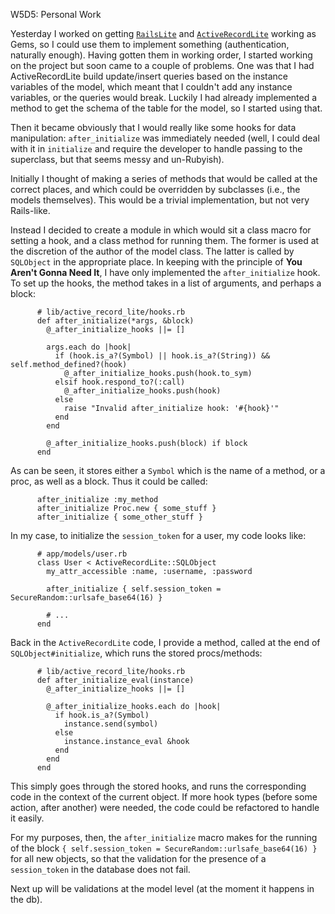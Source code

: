 W5D5: Personal Work

Yesterday I worked on getting [`RailsLite`](https://github.com/imurchie/rails_lite) and [`ActiveRecordLite`](https://github.com/imurchie/active_record_lite) working as Gems, so I could use them to implement something (authentication, naturally enough). Having gotten them in working order, I started working on the project but soon came to a couple of problems. One was that I had ActiveRecordLite build update/insert queries based on the instance variables of the model, which meant that I couldn't add any instance variables, or the queries would break. Luckily I had already implemented a method to get the schema of the table for the model, so I started using that.

Then it became obviously that I would really like some hooks for data manipulation: `after_initialize` was immediately needed (well, I could deal with it in `initialize` and require the developer to handle passing to the superclass, but that seems messy and un-Rubyish).

Initially I thought of making a series of methods that would be called at the correct places, and which could be overridden by subclasses (i.e., the models themselves). This would be a trivial implementation, but not very Rails-like.

Instead I decided to create a module in which would sit a class macro for setting a hook, and a class method for running them. The former is used at the discretion of the author of the model class. The latter is called by `SQLObject` in the appropriate place. In keeping with the principle of **You Aren't Gonna Need It**, I have only implemented the `after_initialize` hook. To set up the hooks, the method takes in a list of arguments, and perhaps a block:

          # lib/active_record_lite/hooks.rb
          def after_initialize(*args, &block)
            @_after_initialize_hooks ||= []

            args.each do |hook|
              if (hook.is_a?(Symbol) || hook.is_a?(String)) && self.method_defined?(hook)
                @_after_initialize_hooks.push(hook.to_sym)
              elsif hook.respond_to?(:call)
                @_after_initialize_hooks.push(hook)
              else
                raise "Invalid after_initialize hook: '#{hook}'"
              end
            end

            @_after_initialize_hooks.push(block) if block
          end

As can be seen, it stores either a `Symbol` which is the name of a method, or a proc, as well as a block. Thus it could be called:

          after_initialize :my_method
          after_initialize Proc.new { some_stuff }
          after_initialize { some_other_stuff }

In my case, to initialize the `session_token` for a user, my code looks like:

          # app/models/user.rb
          class User < ActiveRecordLite::SQLObject
            my_attr_accessible :name, :username, :password

            after_initialize { self.session_token = SecureRandom::urlsafe_base64(16) }

            # ...
          end

Back in the `ActiveRecordLite` code, I provide a method, called at the end of `SQLObject#initialize`, which runs the stored procs/methods:

          # lib/active_record_lite/hooks.rb
          def after_initialize_eval(instance)
            @_after_initialize_hooks ||= []

            @_after_initialize_hooks.each do |hook|
              if hook.is_a?(Symbol)
                instance.send(symbol)
              else
                instance.instance_eval &hook
              end
            end
          end

This simply goes through the stored hooks, and runs the corresponding code in the context of the current object. If more hook types (before some action, after another) were needed, the code could be refactored to handle it easily.

For my purposes, then, the `after_initialize` macro makes for the running of the block `{ self.session_token = SecureRandom::urlsafe_base64(16) }` for all new objects, so that the validation for the presence of a `session_token` in the database does not fail.

Next up will be validations at the model level (at the moment it happens in the db).
